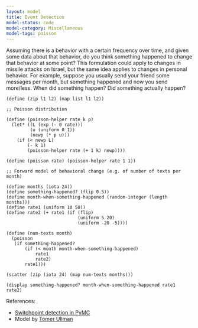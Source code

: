 ```yaml
---
layout: model
title: Event Detection
model-status: code
model-category: Miscellaneous
model-tags: poisson
---
```


Assuming there is a behavior with a certain frequency over time, and given some data about that behavior, do you think something happened to change that behavior at some point? This formulation could apply to changes in missile attacks on Israel, but the same idea applies to changes in personal behavior. For example, suppose you usually send your friend some messages per month, but something happened and now you send more/less. When did something happen? Did something actually happen?

    (define (zip l1 l2) (map list l1 l2))
    
    ;; Poisson distribution
    
    (define (poisson-helper rate k p)
      (let* ((L (exp (- 0 rate)))
             (u (uniform 0 1))
             (newp (* p u)))
        (if (< newp L)
            (- k 1)
            (poisson-helper rate (+ 1 k) newp))))
    
    (define (poisson rate) (poisson-helper rate 1 1))
    
    ;; Forward model of behavioral change (e.g. of number of texts per month)
    
    (define months (iota 24))
    (define something-happened? (flip 0.5))
    (define month-when-something-happened (random-integer (length months)))
    (define rate1 (uniform 10 50))
    (define rate2 (+ rate1 (if (flip) 
                               (uniform 5 20)
                               (uniform -20 -5))))
    
    (define (num-texts month)
      (poisson
       (if something-happened?
           (if (< month month-when-something-happened)
               rate1
               rate2)
           rate1)))
    
    (scatter (zip (iota 24) (map num-texts months)))
    
    (display something-happened? month-when-something-happened rate1 rate2)

References:

- [Switchpoint detection in PyMC](http://nbviewer.ipython.org/github/CamDavidsonPilon/Probabilistic-Programming-and-Bayesian-Methods-for-Hackers/blob/master/Chapter1_Introduction/Chapter1_Introduction.ipynb)
- Model by [Tomer Ullman](http://www.mit.edu/~tomeru/)
